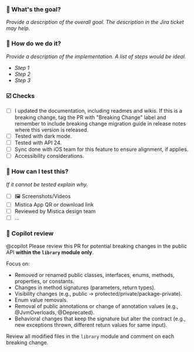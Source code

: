 ### :goal_net: What's the goal?
_Provide a description of the overall goal. The description in the Jira ticket may help._

### :construction: How do we do it?
_Provide a description of the implementation. A list of steps would be ideal._
* _Step 1_
* _Step 2_
* _Step 3_

### ☑️ Checks
- [ ] I updated the documentation, including readmes and wikis. If this is a breaking change, tag the PR with "Breaking Change" label and remember to include breaking change migration guide in release notes where this version is released.
- [ ] Tested with dark mode.
- [ ] Tested with API 24.
- [ ] Sync done with iOS team for this feature to ensure alignment, if applies.
- [ ] Accessibility considerations.

### :test_tube: How can I test this?
_If it cannot be tested explain why._
- [ ] 🖼️ Screenshots/Videos
- [ ] Mistica App QR or download link
- [ ] Reviewed by Mistica design team
- [ ] ...

### 🤖 Copilot review
@copilot Please review this PR for potential breaking changes in the public API **within the `library` module only**.

Focus on:
- Removed or renamed public classes, interfaces, enums, methods, properties, or constants.
- Changes in method signatures (parameters, return types).
- Visibility changes (e.g., public → protected/private/package-private).
- Enum value removals.
- Removal of public annotations or change of annotation values (e.g., @JvmOverloads, @Deprecated).
- Behavioral changes that keep the signature but alter the contract (e.g., new exceptions thrown, different return values for same input).

Review all modified files in the `library` module and comment on each breaking change.
